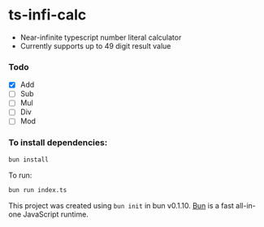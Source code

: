 # ts-infi-calc

- Near-infinite typescript number literal calculator
- Currently supports up to 49 digit result value

### Todo
- [x] Add
- [ ] Sub
- [ ] Mul
- [ ] Div
- [ ] Mod

### To install dependencies:

```bash
bun install
```

To run:

```bash
bun run index.ts
```

This project was created using `bun init` in bun v0.1.10. [Bun](https://bun.sh) is a fast all-in-one JavaScript runtime.
